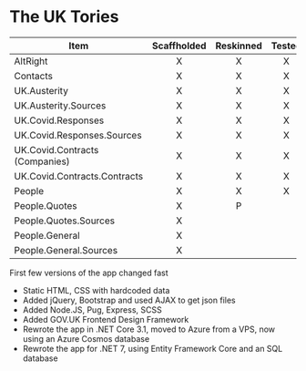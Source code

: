 # The UK Tories

Item | Scaffholded | Reskinned | Tested | Deployed
---|:---:|:---:|:---:|:---:
AltRight |X|X|X|X
Contacts |X|X|X|X
UK.Austerity |X|X|X|X
UK.Austerity.Sources |X|X|X|X
UK.Covid.Responses |X|X|X|X
UK.Covid.Responses.Sources |X|X|X|X
UK.Covid.Contracts (Companies) |X|X|X|X
UK.Covid.Contracts.Contracts |X|X|X|X
People |X|X|X|X
People.Quotes |X|P
People.Quotes.Sources |X
People.General |X
People.General.Sources |X


First few versions of the app changed fast
- Static HTML, CSS with hardcoded data
- Added jQuery, Bootstrap and used AJAX to get json files
- Added Node.JS, Pug, Express, SCSS
- Added GOV.UK Frontend Design Framework
- Rewrote the app in .NET Core 3.1, moved to Azure from a VPS, now using an Azure Cosmos database
- Rewrote the app for .NET 7, using Entity Framework Core and an SQL database